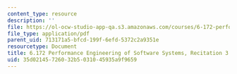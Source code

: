 ```yaml
---
content_type: resource
description: ''
file: https://ol-ocw-studio-app-qa.s3.amazonaws.com/courses/6-172-performance-engineering-of-software-systems-fall-2018/35d02145726032b5031045935a9f9659_MIT6_172F18_rec3.pdf
file_type: application/pdf
parent_uid: 713171a5-bfcd-199f-6efd-5372c2a9351e
resourcetype: Document
title: 6.172 Performance Engineering of Software Systems, Recitation 3
uid: 35d02145-7260-32b5-0310-45935a9f9659
---
```

